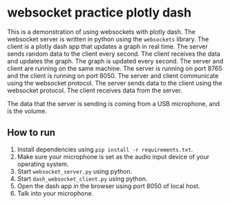 # websocket practice plotly dash
 
This is a demonstration of using websockets with plotly dash. The websocket server is written in python using the `websockets` library. The client is a plotly dash app that updates a graph in real time. The server sends random data to the client every second. The client receives the data and updates the graph. The graph is updated every second. The server and client are running on the same machine. The server is running on port 8765 and the client is running on port 8050. The server and client communicate using the websocket protocol. The server sends data to the client using the websocket protocol. The client receives data from the server.

The data that the server is sending is coming from a USB microphone, and is the volume.

## How to run

1. Install dependencies using `pip install -r requirements.txt`.
2. Make sure your microphone is set as the audio input device of your operating system.
3. Start `websocket_server.py` using python.
4. Start `dash_websocket_client.py` using python.
5. Open the dash app in the browser using port 8050 of local host.
6. Talk into your microphone.
